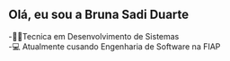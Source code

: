## Olá, eu sou a Bruna Sadi Duarte

-👩‍💻Tecnica em Desenvolvimento de Sistemas 
<br>
-💻 Atualmente cusando Engenharia de Software na FIAP 

 

